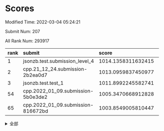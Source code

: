 # Scores

Modified Time: 2022-03-04 05:24:21

Submit Num: 207

All Rank Num: 293917

| rank |               submit               |       score        |       sigma        | pk_num |
| :--- | :--------------------------------- | :----------------- | :----------------- | :----- |
| 1    | jsonzb.test.submission_level_4     | 1014.1358311632415 | 0.8416984615623126 | 5680   |
| 2    | cpp.21_12_24.submission-2b2ea0d7   | 1013.0959837450977 | 0.8006862730471451 | 5678   |
| 3    | jsonzb.test.test_1                 | 1011.8992245582741 | 0.7864041278300287 | 5675   |
| 54   | cpp.2022_01_09.submission-5b0e3de2 | 1005.3470668912828 | 0.7268528631344424 | 5675   |
| 65   | cpp.2022_01_09.submission-816672bd | 1003.8549005810447 | 0.7113726908954272 | 5680   |


<details>
<summary>全部</summary>

| rank |                 submit                 |       score        |       sigma        | pk_num |
| :--- | :------------------------------------- | :----------------- | :----------------- | :----- |
| 1    | jsonzb.test.submission_level_4         | 1014.1358311632415 | 0.8416984615623126 | 5680   |
| 2    | cpp.21_12_24.submission-2b2ea0d7       | 1013.0959837450977 | 0.8006862730471451 | 5678   |
| 3    | jsonzb.test.test_1                     | 1011.8992245582741 | 0.7864041278300287 | 5675   |
| 4    | gobigger.level_3.submission_level_3_38 | 1011.8851355963213 | 0.7576517806038421 | 5680   |
| 5    | gobigger.level_3.submission_level_3_29 | 1011.6198900976157 | 0.7821871839838194 | 5684   |
| 6    | gobigger.level_3.submission_level_3_49 | 1011.3294222260247 | 0.7686562625166894 | 5675   |
| 7    | gobigger.level_3.submission_level_3_35 | 1011.3225402568089 | 0.7953058744205479 | 5679   |
| 8    | gobigger.level_3.submission_level_3_14 | 1011.3127143341023 | 0.7591330351411139 | 5679   |
| 9    | gobigger.level_3.submission_level_3_47 | 1011.1071876422324 | 0.7723247274240412 | 5682   |
| 10   | gobigger.level_3.submission_level_3_15 | 1011.0773815369416 | 0.7729050972559184 | 5678   |
| 11   | gobigger.level_3.submission_level_3_3  | 1010.9863575819256 | 0.7667302646633197 | 5679   |
| 12   | gobigger.level_3.submission_level_3_27 | 1010.9535761865384 | 0.7688100448195703 | 5681   |
| 13   | gobigger.level_3.submission_level_3_26 | 1010.8708355433473 | 0.7968018106705475 | 5681   |
| 14   | gobigger.level_3.submission_level_3_12 | 1010.7304900761802 | 0.7703639575754158 | 5679   |
| 15   | gobigger.level_3.submission_level_3_18 | 1010.7268102343563 | 0.7724737864654938 | 5676   |
| 16   | gobigger.level_3.submission_level_3_46 | 1010.5578098966233 | 0.7775002790693634 | 5680   |
| 17   | gobigger.level_3.submission_level_3_40 | 1010.5382703175643 | 0.7923087032872788 | 5679   |
| 18   | gobigger.level_3.submission_level_3_37 | 1010.5350952617852 | 0.749600728573541  | 5678   |
| 19   | gobigger.level_3.submission_level_3_10 | 1010.5157851925082 | 0.7816460116359503 | 5678   |
| 20   | gobigger.level_3.submission_level_3_42 | 1010.4966995516494 | 0.7432244986980763 | 5680   |
| 21   | gobigger.level_3.submission_level_3_0  | 1010.4709013742175 | 0.754894306226171  | 5677   |
| 22   | gobigger.level_3.submission_level_3_4  | 1010.4601352211447 | 0.7748301409952374 | 5681   |
| 23   | gobigger.level_3.submission_level_3_2  | 1010.4306967760897 | 0.7879948384242269 | 5680   |
| 24   | gobigger.level_3.submission_level_3_31 | 1010.3815069575423 | 0.7615237389959173 | 5682   |
| 25   | gobigger.level_3.submission_level_3_19 | 1010.3678336385658 | 0.7671437088910218 | 5673   |
| 26   | gobigger.level_3.submission_level_3_30 | 1010.3393212404593 | 0.7644163801075189 | 5679   |
| 27   | gobigger.level_3.submission_level_3_17 | 1010.3232149926857 | 0.7646934337740625 | 5682   |
| 28   | gobigger.level_3.submission_level_3_20 | 1010.2630850860572 | 0.749322177021479  | 5681   |
| 29   | gobigger.level_3.submission_level_3_36 | 1010.2554122254357 | 0.7799035536432315 | 5680   |
| 30   | gobigger.level_3.submission_level_3_41 | 1010.0783662225978 | 0.7530896548789202 | 5677   |
| 31   | gobigger.level_3.submission_level_3_43 | 1010.0575738796866 | 0.7570538839083919 | 5680   |
| 32   | gobigger.level_3.submission_level_3_16 | 1009.9707145442359 | 0.7715413947354272 | 5680   |
| 33   | gobigger.level_3.submission_level_3_7  | 1009.945586808197  | 0.7607826006541887 | 5684   |
| 34   | gobigger.level_3.submission_level_3_32 | 1009.9187233219563 | 0.7471915076676053 | 5677   |
| 35   | gobigger.level_3.submission_level_3_8  | 1009.8047419931111 | 0.7681635513219793 | 5680   |
| 36   | gobigger.level_3.submission_level_3_1  | 1009.6927263843305 | 0.7652694385072136 | 5672   |
| 37   | gobigger.level_3.submission_level_3_24 | 1009.5902718210589 | 0.7617034540965386 | 5676   |
| 38   | gobigger.level_3.submission_level_3_34 | 1009.5506966408841 | 0.7700524244946819 | 5682   |
| 39   | gobigger.level_3.submission_level_3_5  | 1009.5300586559122 | 0.778278027228812  | 5678   |
| 40   | gobigger.level_3.submission_level_3_39 | 1009.5194045347981 | 0.766384308408406  | 5681   |
| 41   | gobigger.level_3.submission_level_3_45 | 1009.5069246527707 | 0.7592322723558436 | 5682   |
| 42   | gobigger.level_3.submission_level_3_44 | 1009.4865892724594 | 0.750504932808348  | 5678   |
| 43   | gobigger.level_3.submission_level_3_28 | 1009.3443277925336 | 0.7649182076008617 | 5676   |
| 44   | gobigger.level_3.submission_level_3_33 | 1009.2775125367843 | 0.7769696855349626 | 5678   |
| 45   | gobigger.level_3.submission_level_3_13 | 1009.2673878233053 | 0.7719774102436353 | 5676   |
| 46   | gobigger.level_3.submission_level_3_21 | 1009.1647159914304 | 0.7618255572304241 | 5678   |
| 47   | gobigger.level_3.submission_level_3_48 | 1009.1340125226044 | 0.7649405754309858 | 5680   |
| 48   | gobigger.level_3.submission_level_3_25 | 1009.0557685115311 | 0.758679851875346  | 5680   |
| 49   | gobigger.level_3.submission_level_3_6  | 1008.9396498099328 | 0.7373960481738226 | 5683   |
| 50   | gobigger.level_3.submission_level_3_22 | 1008.9100614820811 | 0.7604569814791576 | 5680   |
| 51   | gobigger.level_3.submission_level_3_11 | 1008.6414957844025 | 0.7508917265798968 | 5679   |
| 52   | gobigger.level_3.submission_level_3_9  | 1008.617634602899  | 0.7576769960163424 | 5682   |
| 53   | gobigger.level_3.submission_level_3_23 | 1006.7761868689573 | 0.7432775150424662 | 5679   |
| 54   | cpp.2022_01_09.submission-5b0e3de2     | 1005.3470668912828 | 0.7268528631344424 | 5675   |
| 55   | gobigger.level_1.submission_level_1_3  | 1004.9758686953099 | 0.7336013236727787 | 5676   |
| 56   | gobigger.level_1.submission_level_1_24 | 1004.7752461274644 | 0.7232583362368374 | 5680   |
| 57   | gobigger.level_1.submission_level_1_9  | 1004.2665437928392 | 0.7207777639322778 | 5680   |
| 58   | gobigger.level_1.submission_level_1_38 | 1004.2638355448751 | 0.7137460362526107 | 5675   |
| 59   | gobigger.level_1.submission_level_1_15 | 1004.0385051621917 | 0.7250870583551956 | 5679   |
| 60   | gobigger.level_1.submission_level_1_26 | 1003.9924776403357 | 0.7217010631653601 | 5679   |
| 61   | gobigger.level_1.submission_level_1_8  | 1003.9095386175036 | 0.7189951833489278 | 5680   |
| 62   | gobigger.level_1.submission_level_1_12 | 1003.9003727800872 | 0.7303923233495832 | 5680   |
| 63   | gobigger.level_1.submission_level_1_0  | 1003.8851938872168 | 0.7134909797061014 | 5677   |
| 64   | gobigger.level_1.submission_level_1_27 | 1003.8692236752422 | 0.7176596257048778 | 5678   |
| 65   | cpp.2022_01_09.submission-816672bd     | 1003.8549005810447 | 0.7113726908954272 | 5680   |
| 66   | gobigger.level_1.submission_level_1_4  | 1003.8296916140566 | 0.7119021379751839 | 5682   |
| 67   | gobigger.level_1.submission_level_1_39 | 1003.8289672939254 | 0.7173448337070594 | 5681   |
| 68   | gobigger.level_1.submission_level_1_28 | 1003.8081557403104 | 0.7214594254155257 | 5675   |
| 69   | gobigger.level_1.submission_level_1_16 | 1003.8036070052451 | 0.7238928161784354 | 5684   |
| 70   | gobigger.level_1.submission_level_1_40 | 1003.779587182701  | 0.7341921856955216 | 5683   |
| 71   | gobigger.level_1.submission_level_1_47 | 1003.7645703175356 | 0.7196498372600408 | 5679   |
| 72   | gobigger.level_1.submission_level_1_21 | 1003.7557941809192 | 0.7326592127866912 | 5678   |
| 73   | gobigger.level_1.submission_level_1_43 | 1003.7547060614183 | 0.7218474155175516 | 5679   |
| 74   | gobigger.level_1.submission_level_1_49 | 1003.5505791159292 | 0.7100479677973087 | 5679   |
| 75   | gobigger.level_1.submission_level_1_29 | 1003.541730874021  | 0.7205320326526851 | 5675   |
| 76   | gobigger.level_1.submission_level_1_41 | 1003.4944249944098 | 0.7202884780159751 | 5686   |
| 77   | gobigger.level_1.submission_level_1_37 | 1003.4462261681913 | 0.715567918639873  | 5679   |
| 78   | gobigger.level_1.submission_level_1_45 | 1003.3288801868977 | 0.7200048265535384 | 5681   |
| 79   | gobigger.level_1.submission_level_1_19 | 1003.2577200052822 | 0.7155263232024895 | 5679   |
| 80   | gobigger.level_1.submission_level_1_18 | 1003.222679396069  | 0.7190175854585138 | 5680   |
| 81   | gobigger.level_1.submission_level_1_35 | 1003.20832539319   | 0.7091085848489875 | 5675   |
| 82   | gobigger.level_1.submission_level_1_22 | 1003.2005129299234 | 0.7048958804337384 | 5679   |
| 83   | gobigger.level_1.submission_level_1_5  | 1003.1692793420231 | 0.7270404353125294 | 5683   |
| 84   | gobigger.level_1.submission_level_1_42 | 1003.1054716278132 | 0.7264404037557654 | 5682   |
| 85   | gobigger.level_1.submission_level_1_17 | 1003.0775518395988 | 0.7171825440255996 | 5682   |
| 86   | gobigger.level_1.submission_level_1_32 | 1003.0387371590926 | 0.7234650708032564 | 5676   |
| 87   | gobigger.level_1.submission_level_1_10 | 1003.0198434006268 | 0.7265814836544706 | 5677   |
| 88   | gobigger.level_1.submission_level_1_20 | 1003.0019540030565 | 0.7154402515296933 | 5681   |
| 89   | gobigger.level_1.submission_level_1_11 | 1002.9811570533755 | 0.7223505787665879 | 5683   |
| 90   | gobigger.level_1.submission_level_1_6  | 1002.9286078565103 | 0.7084291448376944 | 5682   |
| 91   | gobigger.level_1.submission_level_1_46 | 1002.7894719981584 | 0.7197044025798626 | 5677   |
| 92   | gobigger.level_1.submission_level_1_1  | 1002.7391613459624 | 0.7168970827012369 | 5674   |
| 93   | gobigger.level_1.submission_level_1_34 | 1002.683661134955  | 0.7015412722327464 | 5678   |
| 94   | gobigger.level_1.submission_level_1_14 | 1002.6823493533444 | 0.7205116900105747 | 5679   |
| 95   | gobigger.level_1.submission_level_1_13 | 1002.527950365549  | 0.7205231067891742 | 5686   |
| 96   | gobigger.level_1.submission_level_1_31 | 1002.4523410275157 | 0.7151126837513814 | 5678   |
| 97   | gobigger.level_1.submission_level_1_7  | 1002.4224596145382 | 0.7098180770815461 | 5676   |
| 98   | gobigger.level_1.submission_level_1_2  | 1002.4003015193804 | 0.724229363699804  | 5679   |
| 99   | gobigger.level_1.submission_level_1_33 | 1002.2606229874876 | 0.7211954740174144 | 5677   |
| 100  | gobigger.level_1.submission_level_1_36 | 1002.1661171502894 | 0.706656799505741  | 5676   |
| 101  | gobigger.level_1.submission_level_1_23 | 1002.1347141867511 | 0.7086499616248102 | 5681   |
| 102  | gobigger.level_1.submission_level_1_30 | 1002.1265475187759 | 0.7083801020013356 | 5676   |
| 103  | gobigger.level_1.submission_level_1_44 | 1002.098063344665  | 0.707413961353053  | 5682   |
| 104  | gobigger.level_1.submission_level_1_48 | 1001.9187154435301 | 0.7068012999576391 | 5680   |
| 105  | gobigger.level_1.submission_level_1_25 | 1001.6850991401683 | 0.708263439697222  | 5672   |
| 106  | gobigger.random.submission_random_27   | 997.5008719803177  | 0.7064060970365793 | 5673   |
| 107  | gobigger.random.submission_random_37   | 997.4613288179974  | 0.7176015545395124 | 5680   |
| 108  | gobigger.random.submission_random_5    | 997.380375089572   | 0.7018241936799834 | 5684   |
| 109  | gobigger.random.submission_random_28   | 997.2184858324194  | 0.7175190212498503 | 5677   |
| 110  | gobigger.random.submission_random_15   | 997.0797065566002  | 0.7137961667314675 | 5677   |
| 111  | gobigger.random.submission_random_32   | 996.8565332692377  | 0.691726720150333  | 5684   |
| 112  | gobigger.random.submission_random_47   | 996.5620980788639  | 0.7131290179208984 | 5673   |
| 113  | gobigger.random.submission_random_4    | 996.5130634402088  | 0.7081630770911012 | 5677   |
| 114  | gobigger.random.submission_random_19   | 996.4998811144336  | 0.7008261565798559 | 5674   |
| 115  | gobigger.random.submission_random_38   | 996.433346282681   | 0.7249811885930083 | 5673   |
| 116  | gobigger.random.submission_random_36   | 996.406462139255   | 0.7034033495259816 | 5681   |
| 117  | gobigger.random.submission_random_10   | 996.3952292791663  | 0.7116647740672066 | 5681   |
| 118  | gobigger.random.submission_random_9    | 996.2509578496594  | 0.7070281396647676 | 5679   |
| 119  | gobigger.random.submission_random_46   | 996.2058766672433  | 0.700641643373036  | 5676   |
| 120  | gobigger.random.submission_random_43   | 996.1741577814663  | 0.7156690339230497 | 5678   |
| 121  | gobigger.random.submission_random_11   | 996.1614929489589  | 0.7074777634305953 | 5674   |
| 122  | gobigger.random.submission_random_20   | 996.1508943089596  | 0.7001898086256549 | 5681   |
| 123  | gobigger.random.submission_random_44   | 996.1482768477408  | 0.7073804312612245 | 5680   |
| 124  | gobigger.random.submission_random_40   | 996.1314214984857  | 0.7078332225212134 | 5681   |
| 125  | gobigger.random.submission_random_35   | 996.1175370633123  | 0.7062645886063215 | 5681   |
| 126  | gobigger.random.submission_random_48   | 996.1167097101652  | 0.7179922121727617 | 5682   |
| 127  | gobigger.random.submission_random_1    | 996.0955655917294  | 0.7006587803731116 | 5677   |
| 128  | gobigger.random.submission_random_14   | 996.0798956439759  | 0.6962676334534798 | 5679   |
| 129  | gobigger.random.submission_random_16   | 996.0376068459525  | 0.7087326288223732 | 5682   |
| 130  | gobigger.random.submission_random_39   | 996.0281666281259  | 0.7118994170903176 | 5679   |
| 131  | gobigger.random.submission_random_45   | 995.9855362796683  | 0.724061450594145  | 5677   |
| 132  | gobigger.random.submission_random_8    | 995.8629306009111  | 0.7230316519954062 | 5680   |
| 133  | gobigger.random.submission_random_17   | 995.8620783347866  | 0.7029603511978276 | 5681   |
| 134  | gobigger.random.submission_random_13   | 995.8581419985676  | 0.7009017245393528 | 5677   |
| 135  | gobigger.random.submission_random_49   | 995.8507676598653  | 0.7050981555514481 | 5675   |
| 136  | gobigger.random.submission_random_7    | 995.8481825461841  | 0.7125623742219773 | 5685   |
| 137  | gobigger.random.submission_random_24   | 995.8122954086825  | 0.7164796504852391 | 5679   |
| 138  | gobigger.random.submission_random_25   | 995.782327854777   | 0.7166250532253446 | 5683   |
| 139  | gobigger.random.submission_random_33   | 995.711398254268   | 0.7193727555212173 | 5684   |
| 140  | gobigger.random.submission_random_34   | 995.7011155899717  | 0.7246893785880225 | 5681   |
| 141  | gobigger.random.submission_random_41   | 995.6485172598891  | 0.7102470059514163 | 5685   |
| 142  | gobigger.random.submission_random_21   | 995.5853995901793  | 0.7092693310925733 | 5679   |
| 143  | gobigger.random.submission_random_26   | 995.5659021342396  | 0.7094237460735775 | 5680   |
| 144  | gobigger.random.submission_random_31   | 995.5606114984776  | 0.7122860934822998 | 5683   |
| 145  | gobigger.random.submission_random_30   | 995.510322572059   | 0.7031741098640749 | 5679   |
| 146  | gobigger.random.submission_random_42   | 995.4014523902775  | 0.7132143901357659 | 5687   |
| 147  | gobigger.random.submission_random_0    | 995.3452708853372  | 0.7192300482663337 | 5683   |
| 148  | gobigger.random.submission_random_3    | 995.2958513011296  | 0.7215809260210039 | 5681   |
| 149  | gobigger.random.submission_random_12   | 995.2651596835802  | 0.7047894650172892 | 5678   |
| 150  | gobigger.random.submission_random_23   | 995.2321640036914  | 0.7097969801740445 | 5681   |
| 151  | gobigger.random.submission_random_18   | 995.1970791439873  | 0.7060373776060046 | 5677   |
| 152  | gobigger.level_2.submission_level_2_19 | 994.935141217542   | 0.7272478434467531 | 5680   |
| 153  | gobigger.random.submission_random_22   | 994.890153030264   | 0.729283839743981  | 5682   |
| 154  | gobigger.random.submission_random_2    | 994.8652208522236  | 0.726536503136023  | 5682   |
| 155  | gobigger.random.submission_random_6    | 994.6518734461426  | 0.7182038951276893 | 5672   |
| 156  | gobigger.random.submission_random_29   | 994.5003285163251  | 0.7133328898089774 | 5681   |
| 157  | gobigger.level_2.submission_level_2_31 | 994.3316124885514  | 0.7141578282824603 | 5682   |
| 158  | gobigger.level_2.submission_level_2_35 | 993.404130570519   | 0.7234334720006241 | 5680   |
| 159  | gobigger.level_2.submission_level_2_39 | 993.3960651963966  | 0.7441381859600698 | 5679   |
| 160  | gobigger.level_2.submission_level_2_28 | 993.2599674089114  | 0.7522079027271532 | 5680   |
| 161  | gobigger.level_2.submission_level_2_45 | 993.1188286796007  | 0.7296909801974405 | 5678   |
| 162  | gobigger.level_2.submission_level_2_0  | 992.9724494447395  | 0.7451814972893073 | 5684   |
| 163  | gobigger.level_2.submission_level_2_21 | 992.8846448157493  | 0.7321192340723366 | 5682   |
| 164  | gobigger.level_2.submission_level_2_34 | 992.7490143501354  | 0.7535489315557725 | 5681   |
| 165  | gobigger.level_2.submission_level_2_17 | 992.7105295282497  | 0.7334069907836045 | 5682   |
| 166  | gobigger.level_2.submission_level_2_29 | 992.701171998369   | 0.7302647117561544 | 5686   |
| 167  | gobigger.level_2.submission_level_2_48 | 992.6840321045247  | 0.736713722492828  | 5683   |
| 168  | gobigger.level_2.submission_level_2_13 | 992.6827899950003  | 0.7385422066522871 | 5681   |
| 169  | gobigger.level_2.submission_level_2_22 | 992.6700216728303  | 0.7557220702518814 | 5675   |
| 170  | gobigger.level_2.submission_level_2_23 | 992.6683023281586  | 0.7251939559809853 | 5682   |
| 171  | gobigger.level_2.submission_level_2_37 | 992.6325848430367  | 0.7399669598905391 | 5677   |
| 172  | gobigger.level_2.submission_level_2_1  | 992.6258512569727  | 0.7336545127530482 | 5680   |
| 173  | gobigger.level_2.submission_level_2_41 | 992.5839121571057  | 0.7415679331128558 | 5683   |
| 174  | gobigger.level_2.submission_level_2_15 | 992.544530029964   | 0.753230292336481  | 5678   |
| 175  | gobigger.level_2.submission_level_2_47 | 992.4398577884281  | 0.7560656670513413 | 5682   |
| 176  | gobigger.level_2.submission_level_2_38 | 992.3731597397136  | 0.7403518644646726 | 5681   |
| 177  | gobigger.level_2.submission_level_2_11 | 992.3687220956544  | 0.7538316868160994 | 5684   |
| 178  | gobigger.level_2.submission_level_2_24 | 992.3341923806904  | 0.740184356578165  | 5688   |
| 179  | gobigger.level_2.submission_level_2_18 | 992.2146263535299  | 0.7377462029968267 | 5685   |
| 180  | gobigger.level_2.submission_level_2_36 | 992.103875514102   | 0.74804832682372   | 5681   |
| 181  | gobigger.level_2.submission_level_2_33 | 992.0716365954418  | 0.7633043149679463 | 5682   |
| 182  | gobigger.level_2.submission_level_2_32 | 992.0323728902099  | 0.7458975387681004 | 5683   |
| 183  | gobigger.level_2.submission_level_2_14 | 991.9727387381321  | 0.7471492625943673 | 5672   |
| 184  | gobigger.level_2.submission_level_2_2  | 991.8325650047475  | 0.7439465489719613 | 5679   |
| 185  | gobigger.level_2.submission_level_2_4  | 991.711643047628   | 0.7606882365958563 | 5678   |
| 186  | gobigger.level_2.submission_level_2_40 | 991.6461163248133  | 0.7531805147068135 | 5679   |
| 187  | gobigger.level_2.submission_level_2_12 | 991.6363839257187  | 0.7378365142596335 | 5680   |
| 188  | gobigger.level_2.submission_level_2_46 | 991.541395560952   | 0.7472050150986927 | 5683   |
| 189  | gobigger.level_2.submission_level_2_25 | 991.5017367878648  | 0.7453743793935564 | 5684   |
| 190  | gobigger.level_2.submission_level_2_27 | 991.4390514745866  | 0.7398255004718399 | 5675   |
| 191  | gobigger.level_2.submission_level_2_30 | 991.437908926826   | 0.7524217873757963 | 5680   |
| 192  | gobigger.level_2.submission_level_2_44 | 991.3432076346853  | 0.7660718295870328 | 5683   |
| 193  | gobigger.level_2.submission_level_2_16 | 991.2303184433515  | 0.7759457299747878 | 5679   |
| 194  | gobigger.level_2.submission_level_2_49 | 991.1927886127656  | 0.7580221164733857 | 5679   |
| 195  | gobigger.level_2.submission_level_2_7  | 991.1131251537178  | 0.772433931534028  | 5678   |
| 196  | gobigger.level_2.submission_level_2_42 | 990.9616472185097  | 0.7357222029999007 | 5678   |
| 197  | gobigger.level_2.submission_level_2_6  | 990.9082283091595  | 0.745034902537625  | 5678   |
| 198  | gobigger.level_2.submission_level_2_3  | 990.7717736194692  | 0.7704419897424188 | 5675   |
| 199  | gobigger.level_2.submission_level_2_43 | 990.5974452285632  | 0.7571879833310611 | 5679   |
| 200  | gobigger.level_2.submission_level_2_5  | 990.584632729537   | 0.7546352083664275 | 5678   |
| 201  | gobigger.level_2.submission_level_2_9  | 990.5825328426354  | 0.7732066066309852 | 5677   |
| 202  | gobigger.level_2.submission_level_2_26 | 990.4857722425629  | 0.7589610847846576 | 5680   |
| 203  | gobigger.level_2.submission_level_2_20 | 990.263750586811   | 0.7812433653005112 | 5680   |
| 204  | gobigger.level_2.submission_level_2_8  | 990.0705452879926  | 0.7496498204967855 | 5687   |
| 205  | gobigger.level_2.submission_level_2_10 | 989.8470341434754  | 0.7812071466498353 | 5683   |
| 206  | gobigger.none.submission_none_0        | 979.0264745179093  | 1.2016675732876623 | 5685   |
| 207  | gobigger.none.submission_none_1        | 975.6103049933937  | 1.5196830657673572 | 5684   |

</details>